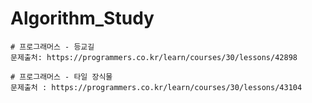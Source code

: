 # Algorithm_Study


```
# 프로그래머스 - 등교길
문제출처: https://programmers.co.kr/learn/courses/30/lessons/42898
```
```
# 프로그래머스 - 타일 장식물
문제출처 : https://programmers.co.kr/learn/courses/30/lessons/43104
```
